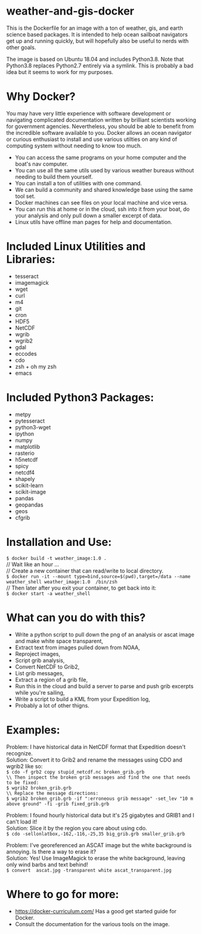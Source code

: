 # weather-and-gis-docker
This is the Dockerfile for an image with a ton of weather, gis, and earth science based packages. It is intended to help ocean sailboat navigators get up and running quickly, but will hopefully also be useful to nerds with other goals.

The image is based on Ubuntu 18.04 and includes Python3.8.
Note that Python3.8 replaces Python2.7 entirely via a symlink.
This is probably a bad idea but it seems to work for my purposes.

# Why Docker?
You may have very little experience with software development or navigating complicated documentation written by brilliant scientists working for government agencies. Nevertheless, you should be able to benefit from the incredible software available to you. Docker allows an ocean navigator or curious enthusiast to install and use various utilties on any kind of computing system without needing to know too much.  

- You can access the same programs on your home computer and the boat's nav computer.  
- You can use all the same utils used by various weather bureaus without needing to build them yourself.  
- You can install a ton of utilities with one command.  
- We can build a community and shared knowledge base using the same tool set.  
- Docker machines can see files on your local machine and vice versa.  
- You can run this at home or in the cloud, ssh into it from your boat, do your analysis and only pull down a smaller excerpt of data.  
- Linux utils have offline man pages for help and documentation.  

# Included Linux Utilities and Libraries:
- tesseract
- imagemagick
- wget
- curl
- m4
- git
- cron
- HDF5
- NetCDF
- wgrib
- wgrib2
- gdal
- eccodes
- cdo
- zsh + oh my zsh
- emacs

# Included Python3 Packages:
- metpy
- pytesseract
- python3-wget
- ipython
- numpy
- matplotlib
- rasterio
- h5netcdf
- spicy
- netcdf4
- shapely
- scikit-learn
- scikit-image
- pandas
- geopandas
- geos
- cfgrib


# Installation and Use:
`$ docker build -t weather_image:1.0 .`  
// Wait like an hour  ...  
// Create a new container that can read/write to local directory.  
`$ docker run -it --mount type=bind,source=$(pwd),target=/data --name weather_shell weather_image:1.0  /bin/zsh`  
// Then later after you exit your container, to get back into it:  
`$ docker start -a weather_shell`

# What can you do with this?
- Write a python script to pull down the png of an analysis or ascat image and make white space transparent,
- Extract text from images pulled down from NOAA,
- Reproject images, 
- Script grib analysis,
- Convert NetCDF to Grib2,
- List grib messages,
- Extract a region of a grib file,
- Run this in the cloud and build a server to parse and push grib excerpts while you're sailing, 
- Write a script to build a KML from your Expedition log, 
- Probably a lot of other thigns. 

# Examples:
Problem: I have historical data in NetCDF format that Expedition doesn't recognize.  
Solution: Convert it to Grib2 and rename the messages using CDO and wgrib2 like so:  
`$ cdo -f grb2 copy stupid_netcdf.nc broken_grib.grb`  
`\\ Then inspect the broken grib messages and find the one that needs to be fixed:`  
`$ wgrib2 broken_grib.grb`  
`\\ Replace the message directions:`  
`$ wgrib2 broken_grib.grb -if ":erroneous grib message" -set_lev "10 m above ground" -fi -grib fixed_grib.grb`  

Problem: I found hourly historical data but it's 25 gigabytes and GRIB1 and I can't load it!  
Solution: Slice it by the region you care about using cdo.  
`$ cdo -sellonlatbox,-162,-116,-25,35 big_grib.grb smaller_grib.grb`  

Problem: I've georeferenced an ASCAT image but the white background is annoying. Is there a way to erase it?   
Solution: Yes! Use ImageMagick to erase the white background, leaving only wind barbs and text behind!  
`$ convert  ascat.jpg -transparent white ascat_transparent.jpg`  

# Where to go for more:  
- https://docker-curriculum.com/ Has a good get started guide for Docker.  
- Consult the documentation for the various tools on the image.  